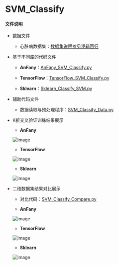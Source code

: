 # SVM_Classify

#### 文件说明
 
 + 数据文件

     + 心脏病数据集：[数据集说明参见逻辑回归](https://github.com/Anfany/Machine-Learning-for-Beginner-by-Python3/tree/master/Logistic%20Regression)
   
 
+ 基于不同库的代码文件
 
     - **AnFany**：[AnFany_SVM_Classify.py](https://github.com/Anfany/Machine-Learning-for-Beginner-by-Python3/blob/master/SVM/SVM_Classify/AnFany_SVM_Classify.py)
     
     - **TensorFlow**：[TensorFlow_SVM_Classify.py](https://github.com/Anfany/Machine-Learning-for-Beginner-by-Python3/blob/master/SVM/SVM_Classify/TensorFlow_SVM_Classify.py)
 
 
     - **Sklearn**：[Sklearn_Classify_SVM.py](https://github.com/Anfany/Machine-Learning-for-Beginner-by-Python3/blob/master/SVM/SVM_Classify/Sklearn_Classify_SVM.py)

    
 + 辅助代码文件

      - 数据读取与预处理程序：[SVM_Classify_Data.py](https://github.com/Anfany/Machine-Learning-for-Beginner-by-Python3/blob/master/SVM/SVM_Classify/SVM_Classify_Data.py)
     
      
 + K折交叉验证训练结果展示
      
      + **AnFany**
                 
      ![image](https://github.com/Anfany/Machine-Learning-for-Beginner-by-Python3/blob/master/SVM/SVM_Classify/anf_svm.png)
      
      + **TensorFlow**
                 
      ![image](https://github.com/Anfany/Machine-Learning-for-Beginner-by-Python3/blob/master/SVM/SVM_Classify/tf_svm.png)
                 
     + **Sklearn**
     
     ![image](https://github.com/Anfany/Machine-Learning-for-Beginner-by-Python3/blob/master/SVM/SVM_Classify/sk_svm.png)
   
 + 二维数据集结果对比展示 
 
      + 对比代码：[SVM_Classify_Compare.py](https://github.com/Anfany/Machine-Learning-for-Beginner-by-Python3/blob/master/SVM/SVM_Classify/SVM_Classify_Compare.py)
 
      + **AnFany**
                 
      ![image](https://github.com/Anfany/Machine-Learning-for-Beginner-by-Python3/blob/master/SVM/SVM_Classify/anfan_svm.png)
      
      + **TensorFlow**
     
     ![image](https://github.com/Anfany/Machine-Learning-for-Beginner-by-Python3/blob/master/SVM/SVM_Classify/tensor_svm.png)
                 
     + **Sklearn**
     
     ![image](https://github.com/Anfany/Machine-Learning-for-Beginner-by-Python3/blob/master/SVM/SVM_Classify/sklearn_svm.png)
     
     
